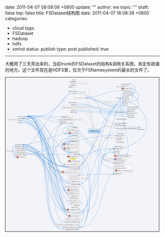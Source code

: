 date: 2011-04-07 08:08:08 +0800
update: ""
author: me
topic: ""
draft: false
top: false
title: FSDataset结构图
date: 2011-04-07 16:08:38 +0800
categories:
- cloud
tags:
- FSDataset
- hadoop
- hdfs
- xmind
status: publish
type: post
published: true
---
<p>大概用了三天弄出来的，当前trunk的FSDataset的结构&amp;调用关系图，肯定有疏漏的地方。这个文件现在是HDFS里，仅次于FSNamesystem的最长的文件了。</p>

<p><img style="vertical-align: middle; border: 1px solid black;" src="/assets/FSDataset.png" alt="Illustration of FSDataset" width="500" height="500" /></p>

<p>&nbsp;</p>
